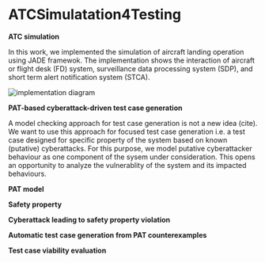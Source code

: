 # ATCSimulatation4Testing
**ATC simulation**

In this work, we implemented the simulation of aircraft landing operation using JADE framewok. The implementation shows the interaction of aircraft or flight desk (FD) system, surveillance data processing system (SDP), and short term alert notification system (STCA). 

![implementation diagram](https://github.com/zele-git/ATCSimulation4Testing/blob/master/imp_diagram.png)

**PAT-based cyberattack-driven test case generation** 

A model checking approach for test case generation is not a new idea (cite). We want to use this approach for focused test case generation i.e. a test case designed for specific property of the system based on known (putative) cyberattacks. For this purpose, we model putative cyberattacker behaviour as one component of the sysem under consideration. This opens an opportunity to analyze the vulnerablity of the system and its impacted behaviours.  

**PAT model**

**Safety property**

**Cyberattack leading to safety property violation**

**Automatic test case generation from PAT counterexamples**

**Test case viability evaluation**
